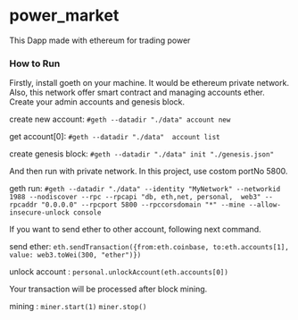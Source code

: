 # power_market
This Dapp made with ethereum for trading power

### How to Run
Firstly, install goeth on your machine. It would be ethereum private network. Also, this network offer smart contract and managing accounts ether.
Create your admin accounts and genesis block.

create new account:
```#geth --datadir "./data" account new```

get account[0]:
```#geth --datadir "./data"  account list```

create genesis block:
```#geth --datadir "./data" init "./genesis.json"```

And then run with private network. In this project, use costom portNo 5800.

geth run:
```#geth --datadir "./data" --identity "MyNetwork" --networkid 1988 --nodiscover --rpc --rpcapi "db, eth,net, personal,  web3" --rpcaddr "0.0.0.0" --rpcport 5800 --rpccorsdomain "*" --mine --allow-insecure-unlock console```

If you want to send ether to other account, following next command.

send ether:
```eth.sendTransaction({from:eth.coinbase, to:eth.accounts[1], value: web3.toWei(300, "ether")})```

unlock account :
```personal.unlockAccount(eth.accounts[0])```

Your transaction will be processed after block mining.

mining :
```miner.start(1)```
```miner.stop()```
